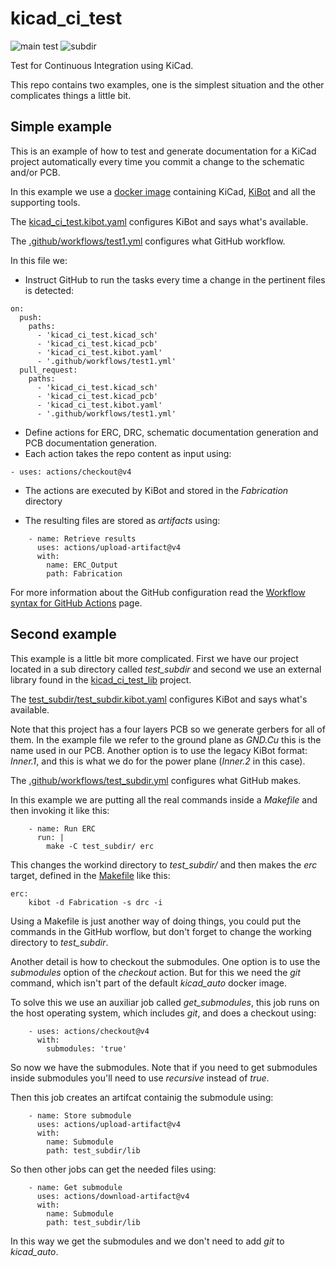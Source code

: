 # kicad_ci_test

![main test](https://github.com/INTI-CMNB/kicad_ci_test/actions/workflows/test1.yml/badge.svg)
![subdir](https://github.com/INTI-CMNB/kicad_ci_test/actions/workflows/test_subdir.yml/badge.svg)

Test for Continuous Integration using KiCad.

This repo contains two examples, one is the simplest situation and the other complicates things a little bit.

## Simple example

This is an example of how to test and generate documentation for a KiCad project automatically every time you commit a change to the schematic and/or PCB.

In this example we use a [docker image](https://github.com/INTI-CMNB/kicad_auto) containing KiCad, [KiBot](https://github.com/INTI-CMNB/kibot) and all the supporting tools.

The [kicad_ci_test.kibot.yaml](https://github.com/INTI-CMNB/kicad_ci_test/blob/master/kicad_ci_test.kibot.yaml) configures KiBot and says what's available.

The [.github/workflows/test1.yml](https://github.com/INTI-CMNB/kicad_ci_test/blob/master/.github/workflows/test1.yml) configures what GitHub workflow.

In this file we:

* Instruct GitHub to run the tasks every time a change in the pertinent files is detected:

```
on:
  push:
    paths:
      - 'kicad_ci_test.kicad_sch'
      - 'kicad_ci_test.kicad_pcb'
      - 'kicad_ci_test.kibot.yaml'
      - '.github/workflows/test1.yml'
  pull_request:
    paths:
      - 'kicad_ci_test.kicad_sch'
      - 'kicad_ci_test.kicad_pcb'
      - 'kicad_ci_test.kibot.yaml'
      - '.github/workflows/test1.yml'
```

* Define actions for ERC, DRC, schematic documentation generation and PCB documentation generation.
* Each action takes the repo content as input using:

```
- uses: actions/checkout@v4
```

* The actions are executed by KiBot and stored in the *Fabrication* directory

* The resulting files are stored as *artifacts* using:

```
    - name: Retrieve results
      uses: actions/upload-artifact@v4
      with:
        name: ERC_Output
        path: Fabrication
```

For more information about the GitHub configuration read the [Workflow syntax for GitHub Actions](https://help.github.com/en/actions/reference/workflow-syntax-for-github-actions) page.


## Second example

This example is a little bit more complicated. First we have our project located in a sub directory called *test_subdir* and second we use an external library found in the [kicad_ci_test_lib](https://github.com/INTI-CMNB/kicad_ci_test_lib) project.

The [test_subdir/test_subdir.kibot.yaml](https://github.com/INTI-CMNB/kicad_ci_test/blob/master/test_subdir/test_subdir.kibot.yaml) configures KiBot and says what's available.

Note that this project has a four layers PCB so we generate gerbers for all of them. In the example file we refer to the ground plane as *GND.Cu* this is the name used in our PCB. Another option is to use the legacy KiBot format: *Inner.1*, and this is what we do for the power plane (*Inner.2* in this case).

The [.github/workflows/test_subdir.yml](https://github.com/INTI-CMNB/kicad_ci_test/blob/master/.github/workflows/test_subdir.yml) configures what GitHub makes.

In this example we are putting all the real commands inside a *Makefile* and then invoking it like this:

```
    - name: Run ERC
      run: |
        make -C test_subdir/ erc
```

This changes the workind directory to *test_subdir/* and then makes the *erc* target, defined in the [Makefile](https://github.com/INTI-CMNB/kicad_ci_test/blob/master/test_subdir/Makefile) like this:

```
erc:
	kibot -d Fabrication -s drc -i
```

Using a Makefile is just another way of doing things, you could put the commands in the GitHub worflow, but don't forget to change the working directory to *test_subdir*.

Another detail is how to checkout the submodules. One option is to use the *submodules* option of the *checkout* action. But for this we need the *git* command, which isn't part of the default *kicad_auto* docker image.

To solve this we use an auxiliar job called *get_submodules*, this job runs on the host operating system, which includes *git*, and does a checkout using:

```
    - uses: actions/checkout@v4
      with:
        submodules: 'true'
```

So now we have the submodules. Note that if you need to get submodules inside submodules you'll need to use *recursive* instead of *true*.

Then this job creates an artifcat containig the submodule using:

```
    - name: Store submodule
      uses: actions/upload-artifact@v4
      with:
        name: Submodule
        path: test_subdir/lib
```

So then other jobs can get the needed files using:

```
    - name: Get submodule
      uses: actions/download-artifact@v4
      with:
        name: Submodule
        path: test_subdir/lib
```

In this way we get the submodules and we don't need to add *git* to *kicad_auto*.

